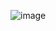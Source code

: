 ![image](https://github.com/Legolas9999/PicUpload/assets/71768998/5d0f3a32-06d5-4395-b87f-62af1526b4ea)
